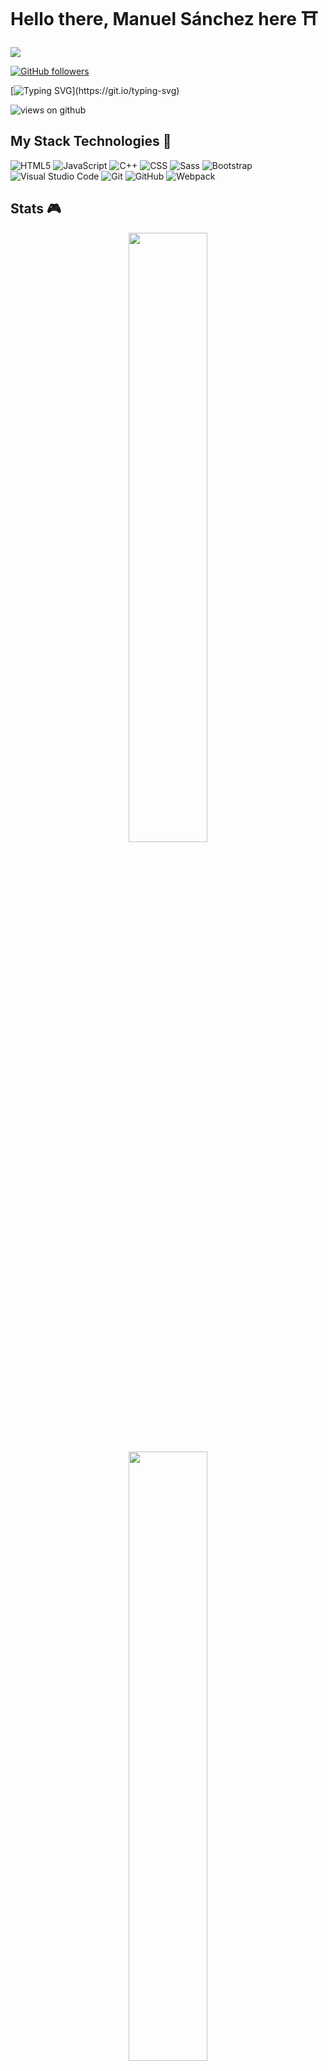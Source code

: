 # Hello there, Manuel Sánchez here ⛩️
<img src="https://profile-counter.glitch.me/Luffytaro22/count.svg">

[![GitHub followers](https://img.shields.io/github/followers/Luffytaro22.svg?style=social&label=Followers)](https://github.com/Luffytaro22?tab=followers)

[![Typing SVG](https://readme-typing-svg.herokuapp.com?font=Architects+Daughter&color=7AF79A&size=30&lines=Hey!+It's+Manuel!;I'm+a+Software+Developer...;I'm+a+Microverse+Student!;)](https://git.io/typing-svg)

<img src="https://komarev.com/ghpvc/?username=Luffytaro22&label=Views&color=brightgreen&style=flat-square" alt="views on github" />

## My Stack Technologies 🌸
![HTML5](https://img.shields.io/badge/-HTML5-000000?style=flat&logo=html5)
![JavaScript](https://img.shields.io/badge/-JavaScript-000000?style=flat&logo=javascript)
![C++](https://img.shields.io/badge/-C++-000000?style=flat&logo=c%2B%2B)
![CSS](https://img.shields.io/badge/-CSS3-000000?logo=css3&logoColor=1572B6&logoWidth=20&style=flat)
![Sass](https://img.shields.io/badge/-Sass-000000?logo=sass&logoColor=CC6699&logoWidth=20&style=flat)
![Bootstrap](https://img.shields.io/badge/-Bootstrap-000000?logo=bootstrap&logoColor=7952B3&logoWidth=20&style=flat)
![Visual Studio Code](https://img.shields.io/badge/-Visual%20Studio%20Code-000000?logo=visual-studio-code&logoColor=007ACC&logoWidth=20&style=flat)
![Git](https://img.shields.io/badge/-Git-000000?logo=git&logoColor=F05032&logoWidth=20&style=flat)
![GitHub](https://img.shields.io/badge/-GitHub-000000?logo=github&logoColor=white&logoWidth=20&style=flat)
![Webpack](https://img.shields.io/badge/-Webpack-000000?logo=webpack&logoColor=8DD6F9&logoWidth=20&style=flat)

## Stats 🎮
<p align="center">
<img height="50%" width="auto" src ="https://github-readme-stats.vercel.app/api?username=Luffytaro22&show_icons=true&count_private=true&theme=algolia&hide_border=true&hide=issues,contribs&bg_color=00000000">
<img height="50%" width="auto" src ="https://github-readme-stats.vercel.app/api/top-langs/?username=Luffytaro22&layout=compact&hide_border=true&theme=algolia&bg_color=00000000&langs_count=6&hide=jupyter%20notebook,tex,css,php">
<p align="center"><img src="https://github-readme-streak-stats.herokuapp.com/?user=Luffytaro22&theme=algolia&show_icons=true&count_private=true&theme=algolia&hide_border=true&hide=issues" alt="candida18"  /></p>
</p>
<!--
**Luffytaro22/Luffytaro22** is a ✨ _special_ ✨ repository because its `README.md` (this file) appears on your GitHub profile.

Here are some ideas to get you started:

- 🔭 I’m currently working on ...
- 🌱 I’m currently learning ...
- 👯 I’m looking to collaborate on ...
- 🤔 I’m looking for help with ...
- 💬 Ask me about ...
- 📫 How to reach me: ...
- 😄 Pronouns: ...
- ⚡ Fun fact: ...
-->

